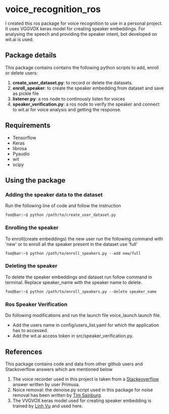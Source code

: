# voice_recognition_ros
I created this ros package for voice recognition to use in a personal project. It uses VGGVOX keras model for creating speaker embeddings. For analysing the speech and providing the speaker intent, bot developed on wit.ai is used.

## Package details
This package contains contains the following python scripts to add, enroll or delete users:

1. **create_user_dataset.py**: to record or delete the datasets.
2. **enroll_speaker**: to create the speaker embedding  from dataset and save as pickle file
3. **listener.py**: a ros node to continously listen for voices
4. **speaker_verification.py**: a ros node to verify the speaker and connect to wit.ai for voice analysis and getting the response.

## Requirements
+ Tensorflow
+ Keras
+ librosa
+ Pyaudio
+ wit
+ scipy

## Using the package
### Adding the speaker data to the dataset
Run the following line of code and follow the instruction
```console
foo@bar:~$ python /path/to/create_user_dataset.py 
```
### Enrolling the speaker
To enroll(create embeddings) the new user run the following command with 'new' or to enroll all the speaker present in the dataset use 'full' 
```console
foo@bar:~$ python /path/to/enroll_speakers.py --add new/full
```

### Deleting the speaker
To delete the speaker embeddings and dataset run follow command in terminal. Replace speaker_name with the speaker name to delete. 
```console
foo@bar:~$ python /path/to/enroll_speakers.py --delete speaker_name
```

### Ros Speaker Verification
Do following modifications and run the launch file voice_launch.launch file.
+ Add the users name in config/users_list.yaml for which the application has to accessed.
+ Add the wit.ai access token in src/speaker_verification.py.


## References
This package contains code and data from other github users and Stackoverflow answers which are mentioned below
1. The voice recorder used in this project is taken from a [Stackeoverflow](https://stackoverflow.com/questions/18406570/python-record-audio-on-detected-sound) answer written by user Primusa.
2. Noice removal: the denoise.py script used in this package for noise removal has been written by [Tim Sainburg](https://timsainburg.com/noise-reduction-python.html).
3. The VVGVOX keras model used for creating speaker embedding is trained by [Linh Vu](https://github.com/linhdvu14/vggvox-speaker-identification) and used here.
